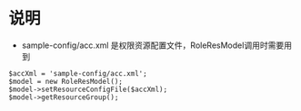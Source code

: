 # 说明
- sample-config/acc.xml 是权限资源配置文件，RoleResModel调用时需要用到
```
$accXml = 'sample-config/acc.xml';
$model = new RoleResModel();
$model->setResourceConfigFile($accXml);
$model->getResourceGroup();
```
